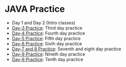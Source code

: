 # JAVA Practice
- Day 1 and Day 2 (Intro classes)
- [Day-3 Practice](../../tree/Day-3): Third day practice
- [Day-4 Practice](../../tree/Day-4): Fourth day practice
- [Day-5 Practice](../../tree/Day-5): Fifth day practice
- [Day-6 Practice](../../tree/Day-6): Sixth day practice
- [Day-7 and 8 Practice](../../tree/Day-7_and_Day-8): Seventh and eight day practice
- [Day-9 Practice](../../tree/Day-9): Nineth day practice
- [Day-9 Practice](../../tree/Day-10): Tenth day practice
